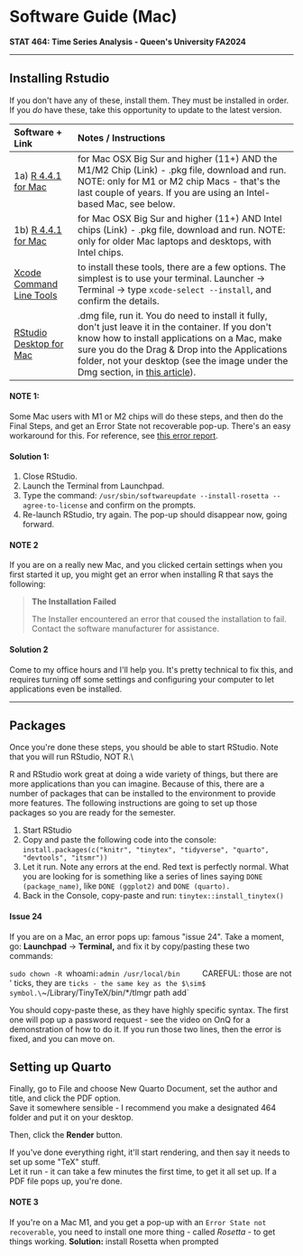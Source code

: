 # Software Guide (Mac)
**STAT 464: Time Series Analysis - Queen's University FA2024**

---

## Installing Rstudio

If you don't have any of these, install them. They must be installed in order. If you *do* have these, take this opportunity to update to the latest version.

| Software + Link | Notes / Instructions |
|:--------|:-----------------------------|
| 1a) [R 4.4.1 for Mac](https://cran.r-project.org/) | for Mac OSX Big Sur and higher (11+) AND the M1/M2 Chip (Link) - .pkg file, download and run. NOTE: only for M1 or M2 chip Macs - that's the last couple of years. If you are using an Intel-based Mac, see below.|
| 1b) [R 4.4.1 for Mac](https://cran.r-project.org/) | for Mac OSX Big Sur and higher (11+) AND Intel chips (Link) - .pkg file, download and run. NOTE: only for older Mac laptops and desktops, with Intel chips.|
| [Xcode Command Line Tools](https://cran.r-project.org/)| to install these tools, there are a few options. The simplest is to use your terminal. Launcher -> Terminal -> type `xcode-select --install`, and confirm the details.|
| [RStudio Desktop for Mac](https://download1.rstudio.org/electron/macos/RStudio-2023.06.2-561.dmg)| .dmg file, run it. You do need to install it fully, don't just leave it in the container. If you don't know how to install applications on a Mac, make sure you do the Drag & Drop into the Applications folder, not your desktop (see the image under the Dmg section, in [this article](https://www.howtogeek.com/177619/how-to-install-applications-on-a-mac-everything-you-need-to-know/)).|

#### NOTE 1: 
Some Mac users with M1 or M2 chips will do these steps, and then do the Final Steps, and get an Error State not recoverable pop-up. There's an easy workaround for this. For reference, see [this error report](https://github.com/rstudio/rstudio/issues/12791).

#### Solution 1:
1. Close RStudio.
2. Launch the Terminal from Launchpad.
3. Type the command: `/usr/sbin/softwareupdate --install-rosetta --agree-to-license` and confirm on the prompts.
4. Re-launch RStudio, try again. The pop-up should disappear now, going forward. 


#### NOTE 2
If you are on a really new Mac, and you clicked certain settings when you first started it up, you might get an error when installing R that says the following:

> **The Installation Failed**
>
> The Installer encountered an error that coused the installation to fail. Contact the software manufacturer for assistance.

#### Solution 2
Come to my office hours and I'll help you. It's pretty technical to fix this, and requires turning off some settings and configuring your computer to let applications even be installed.

---

## Packages
Once you're done these steps, you should be able to start RStudio. Note that you will run RStudio, NOT R.\

R and RStudio work great at doing a wide variety of things, but there are more applications than you can imagine. Because of this, there are a number of packages that can be installed to the environment to provide more features. The following instructions are going to set up those packages so you are ready for the semester.

1. Start RStudio
2. Copy and paste the following code into the console:\
`install.packages(c("knitr", "tinytex", "tidyverse", "quarto", "devtools", "itsmr"))`
3. Let it run. Note any errors at the end. Red text is perfectly normal. What you are looking for is something like a series of lines saying `DONE (package_name)`, like `DONE (ggplot2)` and `DONE (quarto).`
5. Back in the Console, copy-paste and run: `tinytex::install_tinytex()`

#### Issue 24
If you are on a Mac, an error pops up: famous "issue 24". Take a moment, go: **Launchpad** $\to$ **Terminal,** and fix it by copy/pasting these two commands:

`sudo chown -R `whoami`:admin /usr/local/bin` $\qquad$ CAREFUL: those are not ' ticks, they are ` ticks - the same key as the $\sim$ symbol.\
`~/Library/TinyTeX/bin/*/tlmgr path add`

You should copy-paste these, as they have highly specific syntax. The first one will pop up a password request - see the video on OnQ for a demonstration of how to do it. If you run those two lines, then the error is fixed, and you can move on.

## Setting up Quarto
Finally, go to File and choose New Quarto Document, set the author and title, and click the PDF option.\
Save it somewhere sensible - I recommend you make a designated 464 folder and put it on your desktop.

Then, click the **Render** button.

If you've done everything right, it'll start rendering, and then say it needs to set up some "TeX" stuff.
\
Let it run - it can take a few minutes the first time, to get it all set up. If a PDF file pops up, you're done.

#### NOTE 3
If you're on a Mac M1, and you get a pop-up with an `Error State not recoverable`, you need to install one more thing - called *Rosetta* - to get things working. **Solution:** install Rosetta when prompted
